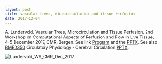 ```yaml
---
layout: post
title: Vascular Trees, Microcirculation and Tissue Perfusion
date: 2017-12-04
---
```


A. Lundervold. Vascular Trees, Microcirculation and Tissue Perfusion. 2nd Workshop on Computational Aspects of Perfusion and Flow in Live Tissue, 4-5 December 2017, CMR, Bergen. 
See link [Program](http://folk.uib.no/eha070/FBIDCworkshop2017/program.pdf) and the [PPTX](https://drive.google.com/file/d/1PDaMAqyelG-b8rqEkXIsYZlzWnAbD112/view?usp=sharing). See also [BMED350](http://www.uib.no/en/course/BMED350) Circulatory Physiology - Cerebral Circulation [PPTX](https://drive.google.com/open?id=1sbOiggBDHyifM4WrAa6AAT4vFM3LJnkm).
    

![Lundervold_WS_CMR_Dec_2017](http://arvidl.github.io/images/2017-12-04-Lundervold_Vascular_trees_microcirculation_and_tissue_perfusion_slide13.png "Lundervold_WS_CMR_Dec_2017")